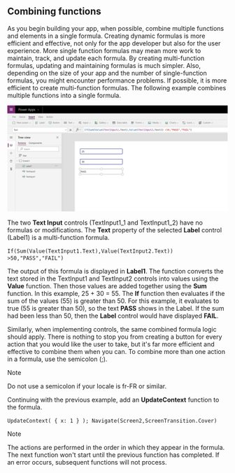 Combining functions
-------------------

As you begin building your app, when possible, combine multiple
functions and elements in a single formula. Creating dynamic formulas is
more efficient and effective, not only for the app developer but also
for the user experience. More single function formulas may mean more
work to maintain, track, and update each formula. By creating
multi-function formulas, updating and maintaining formulas is much
simpler. Also, depending on the size of your app and the number of
single-function formulas, you might encounter performance problems. If possible,
it is more efficient to create
multi-function formulas. The following example combines
multiple functions into a single formula.

![Screenshot of combining functions in formulas.](../media/combine-functions.png)

The two **Text Input** controls (TextInput1_1 and TextInput1_2) have no
formulas or modifications. The **Text** property of the selected
**Label** control (Label1) is a multi-function formula.

```
If(Sum(Value(TextInput1.Text),Value(TextInput2.Text)) >50,"PASS","FAIL")
```

The output of this formula is displayed in **Label1**. The function
converts the text stored in the TextInput1 and TextInput2 controls into
values using the **Value** function. Then those values are added together
using the **Sum** function. In this example, 25 + 30 = 55. The **If**
function then evaluates if the sum of the values (55) is greater than
50. For this example, it evaluates to true (55 is greater than 50), so
the text **PASS** shows in the Label. If the sum had been less than 50,
then the **Label** control would have displayed **FAIL**.

Similarly, when implementing controls, the same combined formula logic should apply. There is
nothing to stop you from creating a button for every action that you would
like the user to take, but it's far more efficient and effective to
combine them when you can. To combine more than one action in a formula,
use the semicolon (;). 
> [!NOTE]
> Do not use a semicolon if your locale is fr-FR or similar. 

Continuing with the previous example, add an **UpdateContext** function to
the formula.

```powerappsfl
UpdateContext( { x: 1 } ); Navigate(Screen2,ScreenTransition.Cover)
```

> [!NOTE]
> The actions are performed in the order in which they appear
> in the formula. The next function won't start until the previous
> function has completed. If an error occurs, subsequent functions will
> not process. 
